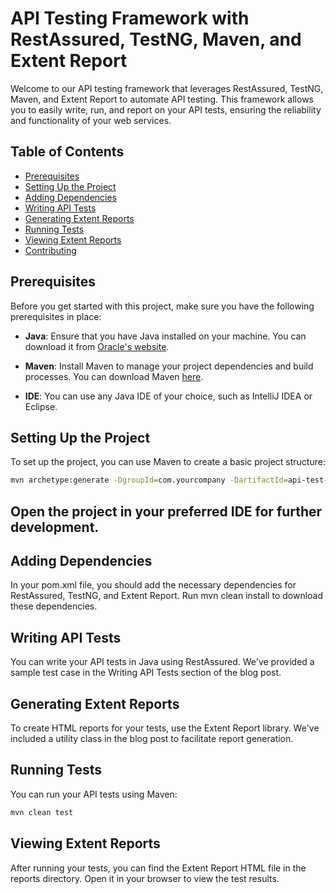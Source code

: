 # API Testing Framework with RestAssured, TestNG, Maven, and Extent Report

Welcome to our API testing framework that leverages RestAssured, TestNG, Maven, and Extent Report to automate API testing. This framework allows you to easily write, run, and report on your API tests, ensuring the reliability and functionality of your web services.

## Table of Contents
- [Prerequisites](#prerequisites)
- [Setting Up the Project](#setting-up-the-project)
- [Adding Dependencies](#adding-dependencies)
- [Writing API Tests](#writing-api-tests)
- [Generating Extent Reports](#generating-extent-reports)
- [Running Tests](#running-tests)
- [Viewing Extent Reports](#viewing-extent-reports)
- [Contributing](#contributing)


## Prerequisites

Before you get started with this project, make sure you have the following prerequisites in place:

- **Java**: Ensure that you have Java installed on your machine. You can download it from [Oracle's website](https://www.oracle.com/java/technologies/javase-jdk11-downloads.html).

- **Maven**: Install Maven to manage your project dependencies and build processes. You can download Maven [here](https://maven.apache.org/download.cgi).

- **IDE**: You can use any Java IDE of your choice, such as IntelliJ IDEA or Eclipse.

## Setting Up the Project

To set up the project, you can use Maven to create a basic project structure:

```bash
mvn archetype:generate -DgroupId=com.yourcompany -DartifactId=api-test-framework -DarchetypeArtifactId=maven-archetype-quickstart -DinteractiveMode=false
```
## Open the project in your preferred IDE for further development.

## Adding Dependencies
In your pom.xml file, you should add the necessary dependencies for RestAssured, TestNG, and Extent Report. Run mvn clean install to download these dependencies.

## Writing API Tests
You can write your API tests in Java using RestAssured. We've provided a sample test case in the Writing API Tests section of the blog post.

## Generating Extent Reports
To create HTML reports for your tests, use the Extent Report library. We've included a utility class in the blog post to facilitate report generation.

## Running Tests

You can run your API tests using Maven:
```bash
mvn clean test
```

## Viewing Extent Reports

After running your tests, you can find the Extent Report HTML file in the reports directory. Open it in your browser to view the test results.
